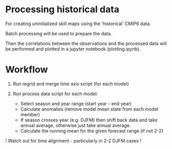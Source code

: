# Processing historical data #

For creating uninitialized skill maps using the 'historical' CMIP6 data.

Batch processing will be used to prepare the data.

Then the correlations between the observations and the processed data will be performed
and plotted in a jupyter notebook (plotting.ipynb).

# Workflow #

1. Run regrid and merge time axis script (for each model)

2. Run process data script for each model:

    * Select season and year range (start year - end year)
    * Calculate anomalies (remove model mean state from each model member)
    * If season crosses year (e.g. DJFM) then shift back data and take annual average, otherwise just take annual average.
    * Calculate the running mean for the given forecast range (if not 2-2)

! Watch out for time alignment - particularly in 2-2 DJFM cases !